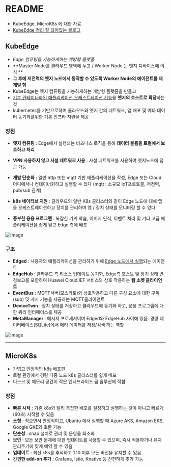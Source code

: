 # README

- KubeEdge, MicroK8s 에 대한 자료
- [KubeEdge 정리 잘 되어있는 블로그](https://trylhc.tistory.com/entry/Edge-Computing-%EA%B3%BC-Kube-Edge)



## KubeEdge

- *Edge 컴퓨팅을 가능하게하는 개방형 플랫폼* 
- **Master Node를 클라우드 영역에 두고 / Worker Node 는 엣지 디바이스에 이식 **
- **그 후에 저전력의 엣지 노드에서 동작할 수 있도록 Worker Node의 에이전트를 재개발 함**
- KubeEdge는 엣지 컴퓨팅을 가능하게하는 개방형 플랫폼을 만들고
- <u>기본 컨테이너화된 애플리케이션 오케스트레이션 기능</u>을 **엣지의 호스트로 확장**하는 것
- kubernetes를 기반으로하며 클라우드와 엣지 간의 네트워크, 앱 배포 및 메타 데이터 동기화를위한 기본 인프라 지원을 제공



### 장점

- **엣지 컴퓨팅** : Edge에서 실행되는 비즈니스 로직을 통해 **데이터 볼륨을 로컬에서 보호하고 처리**
- **VPN 사용하지 않고 사설 네트워크 사용** : 사설 네트워크를 사용하여 엣지노드에 접근 가능

- **개발 단순화** : 일반 http 또는 mqtt 기반 애플리케이션을 작성, Edge 또는 Cloud 어디에서나 컨테이너화하고 실행할 수 있다 (mqtt : 소규모 IoT프로토콜, 저전력, pub/sub 관계)
- **k8s 네이티브 지원** : 클라우드의 일반 K8s 클러스터와 같이 Edge 노드에 대해 앱을 오케스트레이션하고 장치를 관리하며 앱 / 장치 상태를 모니터링 할 수 있다
- **풍부한 응용 프로그램** : 복잡한 기계 학습, 이미지 인식, 이벤트 처리 및 기타 고급 애플리케이션을 쉽게 얻고 Edge 측에 배포 

![image](https://user-images.githubusercontent.com/58541635/111735710-d2b2db00-88bf-11eb-9018-e3caf03175f9.png)





### 구조

- **Edged** : 사용자의 애플리케이션을 관리하기 위해 <u>Edge 노드에서 실행</u>되는 에이전트
- **EdgeHub** : 클라우드 측 리소스 업데이트 동기화, Edge측 호스트 및 장치 상태 변경보고를 포함하여 Huawei Cloud IEF 서비스와 상호 작용하는 **웹 소켓 클라이언트**
- **EventBus** : MQTT서버(모스키토)와 상호작용하고 다른 구성 요소에 대한 구독(sub) 및 게시 기능을 제공하는 MQTT클라이언트
- **DeviceTwin** : 장치 상태를 저장하고 클라우드에 동기화 하고, 응용 프로그램에 대한 쿼리 인터페이스를  제공
- **MetaManager** : 메시지 프로세서이며 Edged와 EdgeHub 사이에 있음. 경량 데이터베이스(SQLite)에서 메타 데이터를 저장/검색 하는 역할

![image](https://user-images.githubusercontent.com/58541635/111734568-ba41c100-88bd-11eb-9ef8-566876c82273.png)



---



## MicroK8s

- 가볍고 안정적인 k8s 배포판
- 로컬 환경에서 경량 다중 노드 k8s 클러스터를 쉽게 배포
- 디스크 및 메모리 공간이 작은 엔터프라이즈 급 솔루션에 적합



### 장점

- **빠른 시작** : 기존 k8s와 달리 복잡한 배포를 설정하고 실행하는 것이 아니고 빠르게(60초) 시작할 수 있음
- **소형** : 작으면서 안정적이고, Ubuntu 에서 실행할 때 Azure AKS, Amazon EKS, Google GKE와 호환 가능
- **단순성** : snap 설치로 관리 및 운영을 최소화
- **보안** : 모든 보안 문제에 대한 업데이트를 사용할 수 있으며, 즉시 적용하거나 유지 관리주기에 맞게 예약 할 수 있음
- **업데이트** : 최신 k8s를 추적하고 1.10 이후 모든 버전을 유지할 수 있음
- **간편한 add-on 추가** : Grafana, Istio, Knative 등 간편하게 추가 가능